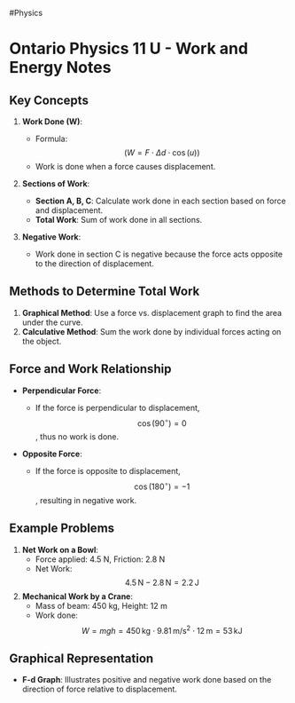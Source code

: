 #Physics
# Ontario Physics 11 U - Work and Energy Notes

## Key Concepts

1. **Work Done (W)**:
   - Formula: $$( W = F \cdot \Delta d \cdot \cos(u) )$$
   - Work is done when a force causes displacement.

2. **Sections of Work**:
   - **Section A, B, C**: Calculate work done in each section based on force and displacement.
   - **Total Work**: Sum of work done in all sections.

3. **Negative Work**:
   - Work done in section C is negative because the force acts opposite to the direction of displacement.

## Methods to Determine Total Work
1. **Graphical Method**: Use a force vs. displacement graph to find the area under the curve.
2. **Calculative Method**: Sum the work done by individual forces acting on the object.

## Force and Work Relationship
- **Perpendicular Force**: 
  - If the force is perpendicular to displacement, $$ \cos(90^\circ) = 0 $$, thus no work is done.
  
- **Opposite Force**: 
  - If the force is opposite to displacement, $$ \cos(180^\circ) = -1 $$, resulting in negative work.

## Example Problems
1. **Net Work on a Bowl**:
   - Force applied: 4.5 N, Friction: 2.8 N
   - Net Work: $$ 4.5 \, \text{N} - 2.8 \, \text{N} = 2.2 \, \text{J} $$
2. **Mechanical Work by a Crane**:
   - Mass of beam: 450 kg, Height: 12 m
   - Work done: $$ W = mgh = 450 \, \text{kg} \cdot 9.81 \, \text{m/s}^2 \cdot 12 \, \text{m} = 53 \, \text{kJ} $$
## Graphical Representation
- **F-d Graph**: Illustrates positive and negative work done based on the direction of force relative to displacement.